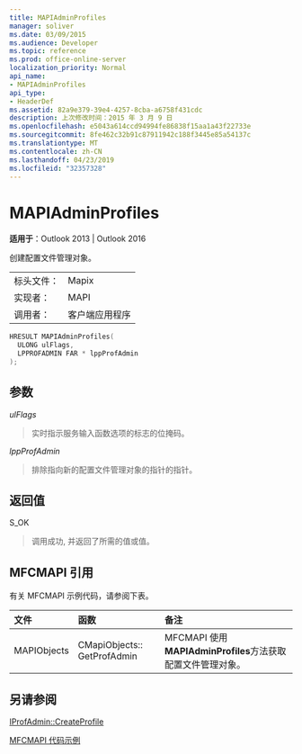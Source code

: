 ```yaml
---
title: MAPIAdminProfiles
manager: soliver
ms.date: 03/09/2015
ms.audience: Developer
ms.topic: reference
ms.prod: office-online-server
localization_priority: Normal
api_name:
- MAPIAdminProfiles
api_type:
- HeaderDef
ms.assetid: 82a9e379-39e4-4257-8cba-a6758f431cdc
description: 上次修改时间：2015 年 3 月 9 日
ms.openlocfilehash: e5043a614ccd94994fe86838f15aa1a43f22733e
ms.sourcegitcommit: 8fe462c32b91c87911942c188f3445e85a54137c
ms.translationtype: MT
ms.contentlocale: zh-CN
ms.lasthandoff: 04/23/2019
ms.locfileid: "32357328"
---
```

# <a name="mapiadminprofiles"></a>MAPIAdminProfiles

  
  
**适用于**：Outlook 2013 | Outlook 2016 
  
创建配置文件管理对象。 
  
|||
|:-----|:-----|
|标头文件：  <br/> |Mapix  <br/> |
|实现者：  <br/> |MAPI  <br/> |
|调用者：  <br/> |客户端应用程序  <br/> |
   
```cpp
HRESULT MAPIAdminProfiles(
  ULONG ulFlags,
  LPPROFADMIN FAR * lppProfAdmin
);
```

## <a name="parameters"></a>参数

 _ulFlags_
  
> 实时指示服务输入函数选项的标志的位掩码。 
    
 _lppProfAdmin_
  
> 排除指向新的配置文件管理对象的指针的指针。
    
## <a name="return-value"></a>返回值

S_OK 
  
> 调用成功, 并返回了所需的值或值。
    
## <a name="mfcmapi-reference"></a>MFCMAPI 引用

有关 MFCMAPI 示例代码，请参阅下表。
  
|**文件**|**函数**|**备注**|
|:-----|:-----|:-----|
|MAPIObjects  <br/> |CMapiObjects:: GetProfAdmin  <br/> |MFCMAPI 使用**MAPIAdminProfiles**方法获取配置文件管理对象。  <br/> |
   
## <a name="see-also"></a>另请参阅



[IProfAdmin::CreateProfile](iprofadmin-createprofile.md)


[MFCMAPI 代码示例](mfcmapi-as-a-code-sample.md)

